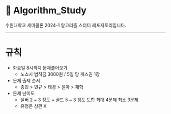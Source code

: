 



# 📌 Algorithm_Study
수원대학교 세미콜론 2024-1 알고리즘 스터디 레포지토리입니다.


___

# 규칙
 - 화요일 8시까지 문제풀어오기
   - 노쇼시 범칙금 3000원 / 5일 당 패스권 1장
 - 문제 출제 순서
   - 종민 > 민규 > 태경 > 윤아 > 재혁
 - 문제 난이도
   - 실버 2 ~ 3 정도 + 골드 5 ~ 3 정도 도합 최대 4문제 최소 3문제
   - 유형은 상관 X
